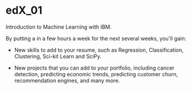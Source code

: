 # edX_01

Introduction to Machine Learning with IBM.

By putting a in a few hours a week for the next several weeks, you'll gain:

- New skills to add to your resume, such as Regression, Classification, Clustering, Sci-kit Learn and SciPy.

- New projects that you can add to your portfolio, including cancer detection, predicting economic trends, predicting customer churn, recommendation engines, and many more.

